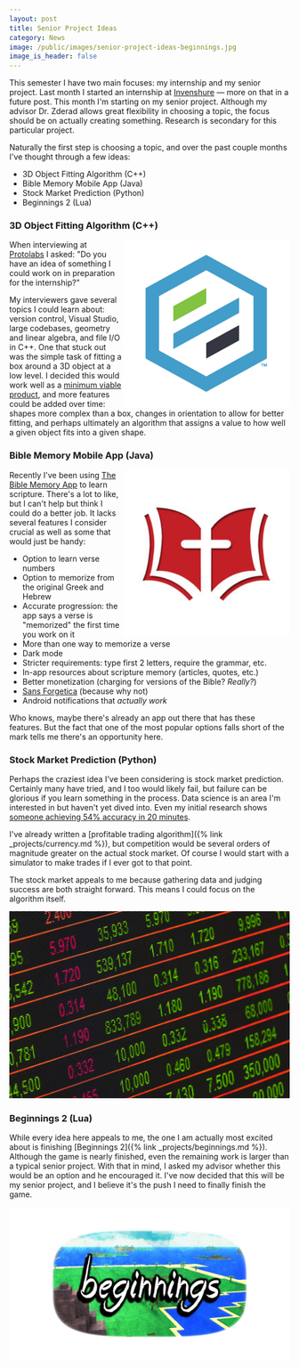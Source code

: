 ```yaml
---
layout: post
title: Senior Project Ideas
category: News
image: /public/images/senior-project-ideas-beginnings.jpg
image_is_header: false
---
```


This semester I have two main focuses: my internship and my senior project. Last month I started an internship at [Invenshure](https://invenshure.com/) — more on that in a future post. This month I'm starting on my senior project. Although my advisor Dr. Zderad allows great flexibility in choosing a topic, the focus should be on actually creating something. Research is secondary for this particular project.

Naturally the first step is choosing a topic, and over the past couple months I've thought through a few ideas:

* 3D Object Fitting Algorithm (C++)
* Bible Memory Mobile App (Java)
* Stock Market Prediction (Python)
* Beginnings 2 (Lua)

<!--more-->

### 3D Object Fitting Algorithm (C++)

<img src="/public/images/senior-project-ideas-protolabs.jpg" width="300" align="right">

When interviewing at [Protolabs](https://www.protolabs.com/) I asked: "Do you have an idea of something I could work on in preparation for the internship?"

My interviewers gave several topics I could learn about: version control, Visual Studio, large codebases, geometry and linear algebra, and file I/O in C++. One that stuck out was the simple task of fitting a box around a 3D object at a low level. I decided this would work well as a [minimum viable product](https://en.wikipedia.org/wiki/Minimum_viable_product), and more features could be added over time: shapes more complex than a box, changes in orientation to allow for better fitting, and perhaps ultimately an algorithm that assigns a value to how well a given object fits into a given shape.

### Bible Memory Mobile App (Java)

<img src="/public/images/senior-project-ideas-bible.jpg" width="300" align="right">

Recently I've been using [The Bible Memory App](https://biblememory.com/) to learn scripture. There's a lot to like, but I can't help but think I could do a better job. It lacks several features I consider crucial as well as some that would just be handy:

* Option to learn verse numbers
* Option to memorize from the original Greek and Hebrew
* Accurate progression: the app says a verse is "memorized" the first time you work on it
* More than one way to memorize a verse
* Dark mode
* Stricter requirements: type first 2 letters, require the grammar, etc.
* In-app resources about scripture memory (articles, quotes, etc.)
* Better monetization (charging for versions of the Bible? *Really?*)
* [Sans Forgetica](https://sansforgetica.rmit/) (because why not)
* Android notifications that *actually work*

Who knows, maybe there's already an app out there that has these features. But the fact that one of the most popular options falls short of the mark tells me there's an opportunity here.

### Stock Market Prediction (Python)

Perhaps the craziest idea I've been considering is stock market prediction. Certainly many have tried, and I too would likely fail, but failure can be glorious if you learn something in the process. Data science is an area I'm interested in but haven't yet dived into. Even my initial research shows [someone achieving 54% accuracy in 20 minutes](https://hackernoon.com/i-spent-20-minutes-trying-to-predict-the-stock-market-with-ai-these-are-my-results-59d48c7a388a).

I've already written a [profitable trading algorithm]({% link _projects/currency.md %}), but competition would be several orders of magnitude greater on the actual stock market. Of course I would start with a simulator to make trades if I ever got to that point.

The stock market appeals to me because gathering data and judging success are both straight forward. This means I could focus on the algorithm itself.

<img src="/public/images/senior-project-ideas-stocks.jpg">

### Beginnings 2 (Lua)

While every idea here appeals to me, the one I am actually most excited about is finishing [Beginnings 2]({% link _projects/beginnings.md %}). Although the game is nearly finished, even the remaining work is larger than a typical senior project. With that in mind, I asked my advisor whether this would be an option and he encouraged it. I've now decided that this will be my senior project, and I believe it's the push I need to finally finish the game.

<img src="/public/images/senior-project-ideas-beginnings.jpg">